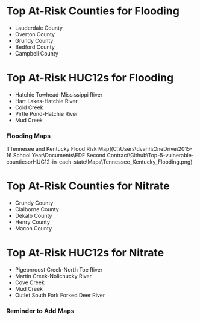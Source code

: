 # Top At-Risk Counties for Flooding
  - Lauderdale County
  - Overton County
  - Grundy County
  - Bedford County
  - Campbell County

# Top At-Risk HUC12s for Flooding
  - Hatchie Towhead-Mississippi River
  - Hart Lakes-Hatchie River
  - Cold Creek
  - Pirtle Pond-Hatchie River
  - Mud Creek

### Flooding Maps
![Tennesee and Kentucky Flood Risk Map](C:\Users\dvanh\OneDrive\2015-16 School Year\Documents\EDF Second Contract\Github\Top-5-vulnerable-countiesorHUC12-in-each-state\Maps\Tennessee_Kentucky_Flooding.png)

# Top At-Risk Counties for Nitrate
  - Grundy County
  - Claiborne County
  - Dekalb County
  - Henry County
  - Macon County

# Top At-Risk HUC12s for Nitrate
  - Pigeonroost Creek-North Toe River
  - Martin Creek-Nolichucky River
  - Cove Creek
  - Mud Creek
  - Outlet South Fork Forked Deer River

### Reminder to Add Maps
